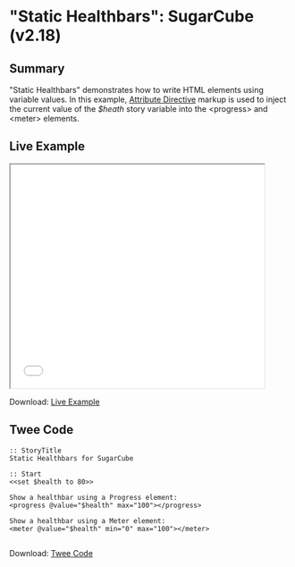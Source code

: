 # "Static Healthbars": SugarCube (v2.18)

## Summary

"Static Healthbars" demonstrates how to write HTML elements using variable values. In this example, [Attribute Directive](http://www.motoslave.net/sugarcube/2/docs/#markup-html-attribute-directive) markup is used to inject the current value of the *$heath* story variable into the &lt;progress&gt; and &lt;meter&gt; elements.

## Live Example

<section>
<iframe src="sugarcube_statichealthbars_example.html" height=400 width=90%></iframe>


Download: <a href="sugarcube_statichealthbars_example.html" target="_blank">Live Example</a>
</section>

## Twee Code

```
:: StoryTitle
Static Healthbars for SugarCube

:: Start
<<set $health to 80>>

Show a healthbar using a Progress element:
<progress @value="$health" max="100"></progress>

Show a healthbar using a Meter element:
<meter @value="$health" min="0" max="100"></meter>


```

Download: <a href="sugarcube_statichealthbars_twee.txt" target="_blank">Twee Code</a>
